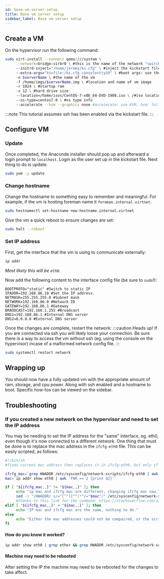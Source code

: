 ```yaml
---
id: base-vm-server-setup
title: Base vm server setup
sidebar_label: Base vm server setup
---
```


## Create a VM
On the hypervisor run the following command:
```bash
sudo virt-install --connect qemu:///system \
     --network=bridge:virbr0 \ #this is the name of the network "switch" to connect to
     --initrd-inject="/home/jeremy/ks.cfg" \ #inject the kickstart file to the vm
     --extra-args="ks=file:/ks.cfg console=ttyS0" \ #boot args: use the kickstart file and connect to the console
     -n $serverName \ #the name of the vm
     -f /home/imgs/$serverName.img \ #location and name of vm image
     -r 1024 \ #startup ram
     -s 12 \ #hard drive size
     --location=/home/isos/CentOS-7-x86_64-DVD-1908.iso \ /#iso location to boot from
     --os-type=centos7.0 \ #os type info
     --accelerate --hvm --graphics none #accelerate: use KVM, hvm: full hardware virtualization, graphics none: no grahpics support
```
:::note
This tutorial assumes ssh has been enabled via the kickstart file.
:::
## Configure VM
### Update
Once completed, the Anaconda installer should pop up and afterward a login prompt to `localhost`. Login as the user set up in the kickstart file. Next thing to do is update.
```bash
sudo yum -y update
```
### Change hostname
Change the hostname to something easy to remember and meaningful. For example, if the vm is hosting foreman name it `foreman.internal.virtnet`.
```bash
sudo hostnamectl set-hostname new-hostname.internal.virtnet
```
Give the vm a quick reboot to ensure changes are set:
```bash
sudo halt --reboot
```

### Set IP address
First, get the interface that the vm is using to communicate externally:
```bash
ip addr
```
_Most likely this will be `eth0`._

Now add the following content to the interface config file (be sure to `sudo`!):
```text title="/etc/sysconfig/network-scripts/ifcfg-eth0"
BOOTPROTO="static" #Switch to static IP
IPADDR=192.168.86.10 #Set the IP address.
NETMASK=255.255.255.0 #Subnet mask
NETWORK=192.168.86.0 #Network ID
GATEWAY=192.168.86.1 #Gateway
BRAODCAST=192.168.1.255 #Broadcast
DNS1=192.168.86.1 #Internal DNS server
DNS2=8.8.8.8 #External DNS server
```

Once the changes are complete, restart the network:
:::caution Heads up!
If you are connected via ssh you will likely loose your connection. Be sure there is a way to access the vm without ssh (eg. using the console on the hypervisor) incase of a malformed network config file.
:::
```bash
sudo systemctl restart network
```

## Wrapping up
You should now have a fully updated vm with the appropriate amount of ram, storage, and cpu power. Along with ssh enabled and a hostname to boot. Specific how-tos can be viewed on the sidebar.

## Troubleshooting
### If you created a new network on the hypervisor and need to set the IP address
You may be needing to set the IP address for the "same" interface, eg. eth0, even though it's now connected to a different network. One thing that must be done is to replace the mac address in the `ifcfg-eth0` file. This can be easily scripted, as follows:
```bash title="~/replace-mac.sh"
#!/bin/sh
#finds current mac address then replaces it in ifcfg-eth0, but only if they are different

ifcfg_mac=`grep HWADDR /etc/sysconfig/network-scripts/ifcfg-eth0 | awk -F "=" '{print $2}'`
mac=`ip addr show eth0 | awk 'FNR == 2 {print $2}'`

if [ "${ifcfg_mac,,}" != "${mac,,}" ]; then
     echo "ip mac and ifcfg mac are different, changing ifcfg mac now."
     sed -i "/HWADDR/ s/="[^"][^"]*"/="$mac"/" /etc/sysconfig/network-scripts/ifcfg-eth0
     #thanks to this link for the command: https://stackoverflow.com/a/30637209
elif [ "${ifcfg_mac,,}" = "${mac,,}" ]; then
     echo "IP mac and ifcfg mac are the same, nothing to do."
else
     echo "Either the mac addresses could not be compaired, or the script has failed in some fasion."
fi
```
#### How do you know it worked?
```bash
ip addr show eth0 | grep ether && grep HWADDR /etc/sysconfig/network-scripts/ifcfg-eth0
```
#### Machine may need to be rebooted
After setting the IP the machine may need to be rebooted for the changes to take affect.

